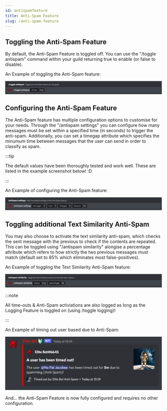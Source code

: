```yaml
---
id: antispamfeature
title: Anti-Spam Feature
slug: /anti-spam-feature
---
```


## Toggling the Anti-Spam Feature

By default, the Anti-Spam Feature is toggled off. You can use the "/toggle antispam" command within your guild returning true to enable (or false to disable).

An Example of toggling the Anti-Spam feature:

![img](../static/img/antispamtoggle-example.png)

## Configuring the Anti-Spam Feature

The Anti-Spam feature has multiple configuration options to customise for your needs. Through the "/antispam settings" you can configure how many messages must be set within a specified time (in seconds) to trigger the anti-spam. Additionally, you can set a timegap attribute which specifies the minumum time between messages that the user can send in order to classify as spam.

:::tip

The default values have been thoroughly tested and work well. These are listed in the example screenshot below! :D

:::

An Example of configuring the Anti-Spam feature:

![img](../static/img/antispamserttings-example.png)

## Toggling additional Text Similarity Anti-Spam

You may also choose to activate the text similarity anti-spam, which checks the sent message with the previous to check if the contents are repeated. This can be toggled using "/antispam similarity" alongise a percentage attribute which refers to how strictly the two previous messages must match (default set to 85% which eliminates most false-positives).

An Example of toggling the Text Similarity Anti-Spam feature:

![img](../static/img/antispamtextsimilarity-example.png)

:::note

All time-outs & Anti-Spam activiations are also logged as long as the Logging Feature is toggled on (using /toggle logging)!

:::

An Example of timing out user based due to Anti-Spam:

![img](../static/img/antispamtimeout-example.png)

And... the Anti-Spam Feature is now fully configured and requires no other configuration.